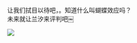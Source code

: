 让我们拭目以待吧，。知道什么叫蝴蝶效应吗？<br>未来就让兰汐来评判吧￼<br><div class="image-package">
<img name="68470045-1FDD-4165-A01E-2035F8CDA1B1.jpg" src="https://upload-images.jianshu.io/upload_images/6904315-4a4a577f2f0c7ddf.jpg?imageMogr2/auto-orient/strip%7CimageView2/2/w/1240" data-original-src="https://upload-images.jianshu.io/upload_images/6904315-4a4a577f2f0c7ddf.jpg" data-src="//upload-images.jianshu.io/upload_images/6904315-4a4a577f2f0c7ddf.jpg?imageMogr2/auto-orient/strip|imageView2/2/w/1240"><br><div class="image-caption" contenteditable="false"></div>
</div>